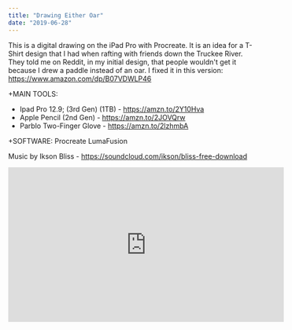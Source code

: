 ```yaml
---
title: "Drawing Either Oar"
date: "2019-06-28"
---
```


This is a digital drawing on the iPad Pro with Procreate. It is an idea for a T-Shirt design that I had when rafting with friends down the Truckee River. They told me on Reddit, in my initial design, that people wouldn't get it because I drew a paddle instead of an oar. I fixed it in this version:
https://www.amazon.com/dp/B07VDWLP46

+MAIN TOOLS:
- Ipad Pro 12.9;  (3rd Gen) (1TB) - https://amzn.to/2Y10Hva
- Apple Pencil (2nd Gen) - https://amzn.to/2JOVQrw
- Parblo Two-Finger Glove - https://amzn.to/2lzhmbA

+SOFTWARE:
Procreate
LumaFusion

Music by Ikson
Bliss - https://soundcloud.com/ikson/bliss-free-download

<iframe width="560" height="315" src="https://www.youtube.com/embed/B1GgE39vNcs" frameborder="0" allow="accelerometer; autoplay; encrypted-media; gyroscope; picture-in-picture" allowfullscreen></iframe>
